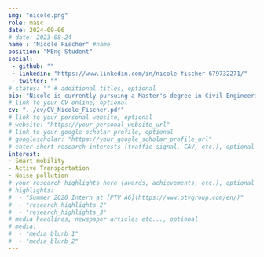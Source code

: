 ```yaml
---
img: "nicole.png"
role: masc
date: 2024-09-06
# date: 2023-08-24
name : "Nicole Fischer" #name
position: "MEng Student" 
social: 
 - github: ""
 - linkedin: "https://www.linkedin.com/in/nicole-fischer-679732271/" 
 - twitter: ""
# status: "" # additional titles, optional
bio: "Nicole is currently pursuing a Master's degree in Civil Engineering specializing in Transportation Engineering through a double degree program between [Toronto Metropolitan University](https://www.torontomu.ca/) in Canada and the [University of Applied Sciences in Karlsruhe](https://www.h-ka.de/en/), Germany. She holds a Bachelor's degree in Environmental Engineering from the University of Applied Sciences in Karlsruhe, where she also completed the first half of her Master’s studies before beginning the second phase in Canada in Fall 2024. Nicole has gained valuable experience in noise protection within traffic infrastructure through both professional work and research. Her interests in the transportation field are broad, with a growing emphasis on active transportation. She will be writing her thesis under the supervision of Dr. Bilal Farooq."
# link to your CV online, optional
cv: "../cv/CV_Nicole_Fischer.pdf" 
# link to your personal website, optional
# website: "https://your_personal_website_url" 
# link to your google scholar profile, optional
# googlescholar: "https://your_google_scholar_profile_url"
# enter short research interests (traffic signal, CAV, etc.), optional
interest: 
- Smart mobility
- Active Transportation
- Noise pollution
# your research highlights here (awards, achievements, etc.), optional
# highlights: 
#  - "Summer 2020 Intern at [PTV AG](https://www.ptvgroup.com/en/)"
#  - "research_highlights_2"
#  - "research_highlights_3" 
# media headlines, newspaper articles etc..., optional
# media: 
#  - "media_blurb_1"
#  - "media_blurb_2" 
---
```

